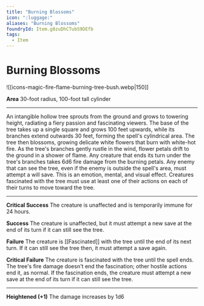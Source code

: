 ```yaml
---
title: "Burning Blossoms"
icon: ":luggage:"
aliases: "Burning Blossoms"
foundryId: Item.g8zuDhCTubS9DEfb
tags:
  - Item
---
```


# Burning Blossoms
![[icons-magic-fire-flame-burning-tree-bush.webp|150]]

**Area** 30-foot radius, 100-foot tall cylinder

* * *

An intangible hollow tree sprouts from the ground and grows to towering height, radiating a fiery passion and fascinating viewers. The base of the tree takes up a single square and grows 100 feet upwards, while its branches extend outwards 30 feet, forming the spell's cylindrical area. The tree then blossoms, growing delicate white flowers that burn with white-hot fire. As the tree's branches gently rustle in the wind, flower petals drift to the ground in a shower of flame. Any creature that ends its turn under the tree's branches takes 6d6 fire damage from the burning petals. Any enemy that can see the tree, even if the enemy is outside the spell's area, must attempt a will save. This is an emotion, mental, and visual effect. Creatures fascinated with the tree must use at least one of their actions on each of their turns to move toward the tree.

* * *

**Critical Success** The creature is unaffected and is temporarily immune for 24 hours.

**Success** The creature is unaffected, but it must attempt a new save at the end of its turn if it can still see the tree.

**Failure** The creature is [[Fascinated]] with the tree until the end of its next turn. If it can still see the tree then, it must attempt a save again.

**Critical Failure** The creature is fascinated with the tree until the spell ends. The tree's fire damage doesn't end the fascination; other hostile actions end it, as normal. If the fascination ends, the creature must attempt a new save at the end of its turn if it can still see the tree.

* * *

**Heightened (+1)** The damage increases by 1d6
